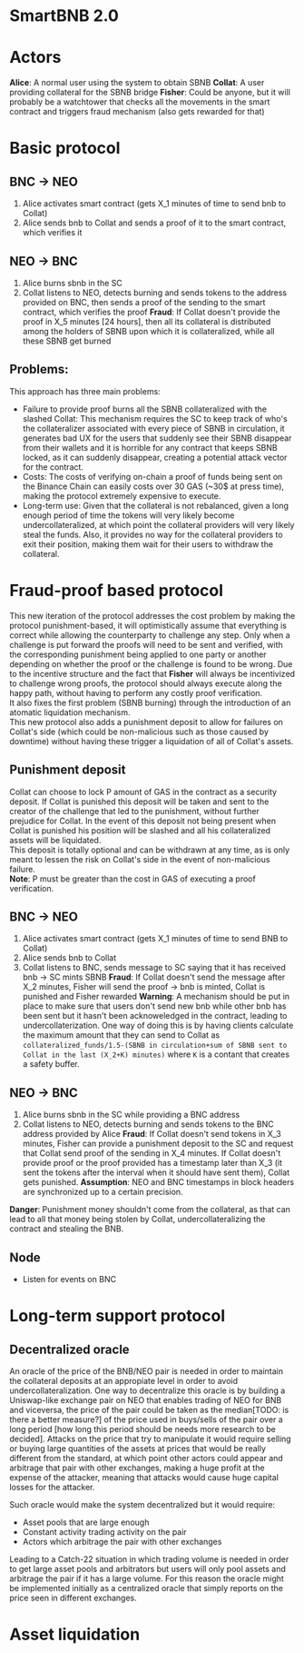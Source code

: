 # SmartBNB 2.0
# Actors
**Alice**: A normal user using the system to obtain SBNB
**Collat**: A user providing collateral for the SBNB bridge
**Fisher**: Could be anyone, but it will probably be a watchtower that checks all the movements in the smart contract and triggers fraud mechanism (also gets rewarded for that)

# Basic protocol
## BNC -> NEO
1. Alice activates smart contract (gets X_1 minutes of time to send bnb to Collat)
2. Alice sends bnb to Collat and sends a proof of it to the smart contract, which verifies it

## NEO -> BNC
1. Alice burns sbnb in the SC
2. Collat listens to NEO, detects burning and sends tokens to the address provided on BNC, then sends a proof of the sending to the smart contract, which verifies the proof
**Fraud**: If Collat doesn't provide the proof in X_5 minutes [24 hours], then all its collateral is distributed among the holders of SBNB upon which it is collateralized, while all these SBNB get burned

## Problems:
This approach has three main problems:
- Failure to provide proof burns all the SBNB collateralized with the slashed Collat: This mechanism requires the SC to keep track of who's the collateralizer associated with every piece of SBNB in circulation, it generates bad UX for the users that suddenly see their SBNB disappear from their wallets and it is horrible for any contract that keeps SBNB locked, as it can suddenly disappear, creating a potential attack vector for the contract.
- Costs: The costs of verifying on-chain a proof of funds being sent on the Binance Chain can easily costs over 30 GAS (~30$ at press time), making the protocol extremely expensive to execute.
- Long-term use: Given that the collateral is not rebalanced, given a long enough period of time the tokens will very likely become undercollateralized, at which point the collateral providers will very likely steal the funds. Also, it provides no way for the collateral providers to exit their position, making them wait for their users to withdraw the collateral. 

# Fraud-proof based protocol
This new iteration of the protocol addresses the cost problem by making the protocol punishment-based, it will optimistically assume that everything is correct while allowing the counterparty to challenge any step. Only when a challenge is put forward the proofs will need to be sent and verified, with the corresponding punishment being applied to one party or another depending on whether the proof or the challenge is found to be wrong. Due to the incentive structure and the fact that **Fisher** will always be incentivized to challenge wrong proofs, the protocol should always execute along the happy path, without having to perform any costly proof verification.  
It also fixes the first problem (SBNB burning) through the introduction of an atomatic liquidation mechanism.  
This new protocol also adds a punishment deposit to allow for failures on Collat's side (which could be non-malicious such as those caused by downtime) without having these trigger a liquidation of all of Collat's assets.

## Punishment deposit
Collat can choose to lock P amount of GAS in the contract as a security deposit. If Collat is punished this deposit will be taken and sent to the creator of the challenge that led to the punishment, without further prejudice for Collat. In the event of this deposit not being present when Collat is punished his position will be slashed and all his collateralized assets will be liquidated.  
This deposit is totally optional and can be withdrawn at any time, as is only meant to lessen the risk on Collat's side in the event of non-malicious failure.  
**Note**: P must be greater than the cost in GAS of executing a proof verification.

## BNC -> NEO
1. Alice activates smart contract (gets X_1 minutes of time to send BNB to Collat)
2. Alice sends bnb to Collat
3. Collat listens to BNC, sends message to SC saying that it has received bnb -> SC mints SBNB
**Fraud**: If Collat doesn't send the message after X_2 minutes, Fisher will send the proof -> bnb is minted, Collat is punished and Fisher rewarded
**Warning**: A mechanism should be put in place to make sure that users don't send new bnb while other bnb has been sent but it hasn't been acknoweledged in the contract, leading to undercollaterization. One way of doing this is by having clients calculate the maximum amount that they can send to Collat as `collateralized_funds/1.5-(SBNB in circulation+sum of SBNB sent to Collat in the last (X_2+K) minutes)` where `K` is a contant that creates a safety buffer.

## NEO -> BNC
1. Alice burns sbnb in the SC while providing a BNC address
2. Collat listens to NEO, detects burning and sends tokens to the BNC address provided by Alice
**Fraud**: If Collat doesn't send tokens in X_3 minutes, Fisher can provide a punishment deposit to the SC and request that Collat send proof of the sending in X_4 minutes. If Collat doesn't provide proof or the proof provided has a timestamp later than X_3 (it sent the tokens after the interval when it should have sent them), Collat gets punished.
**Assumption**: NEO and BNC timestamps in block headers are synchronized up to a certain precision.

**Danger**: Punishment money shouldn't come from the collateral, as that can lead to all that money being stolen by Collat, undercollateralizing the contract and stealing the BNB.

## Node
- Listen for events on BNC

# Long-term support protocol

## Decentralized oracle
An oracle of the price of the BNB/NEO pair is needed in order to maintain the collateral deposits at an appropiate level in order to avoid undercollateralization. One way to decentralize this oracle is by building a Uniswap-like exchange pair on NEO that enables trading of NEO for BNB and viceversa, the price of the pair could be taken as the median[TODO: is there a better measure?] of the price used in buys/sells of the pair over a long period [how long this period should be needs more research to be decided]. Attacks on the price that try to manipulate it would require selling or buying large quantities of the assets at prices that would be really different from the standard, at which point other actors could appear and arbitrage that pair with other exchanges, making a huge profit at the expense of the attacker, meaning that attacks would cause huge capital losses for the attacker.

Such oracle would make the system decentralized but it would require:
- Asset pools that are large enough
- Constant activity trading activity on the pair
- Actors which arbitrage the pair with other exchanges

Leading to a Catch-22 situation in which trading volume is needed in order to get large asset pools and arbitrators but users will only pool assets and arbitrage the pair if it has a large volume. For this reason the oracle might be implemented initially as a centralized oracle that simply reports on the price seen in different exchanges.

# Asset liquidation

